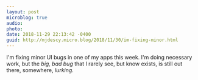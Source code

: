 ```yaml
---
layout: post
microblog: true
audio: 
photo: 
date: 2018-11-29 22:13:42 -0400
guid: http://mjdescy.micro.blog/2018/11/30/im-fixing-minor.html
---
```

I'm fixing minor UI bugs in one of my apps this week. I'm doing necessary work, but the _big, bad bug_ that I rarely see, but know exists, is still out there, somewhere, _lurking_.
